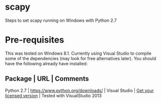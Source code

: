 scapy
=====

Steps to set scapy running on Windows with Python 2.7

# Pre-requisites
This was tested on Windows 8.1. 
Currently using Visual Studio to compile some of the dependencies (may look for free alternatives later).
You should have the following already have installed:

Package  |  URL  | Comments
---------------------------
Python 2.7 | https://www.python.org/downloads/ |
Visual Studio | [Get your licensed version](http://msdn.microsoft.com/en-us/vstudio/aa718325.aspx) | Tested with VisualStudio 2013
